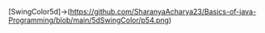 [SwingColor5d]->(https://github.com/SharanyaAcharya23/Basics-of-java-Programming/blob/main/5dSwingColor/p54.png)

